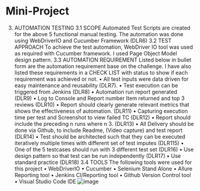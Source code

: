 # Mini-Project
3.	AUTOMATION TESTING
3.1	SCOPE
Automated Test Scripts are created for the above 5 functional manual testing. The automation was done using WebDriverIO and Cucumber Framework (DLR6)
3.2	TEST APPROACH
To achieve the test automation, WebDriver IO tool was used as required with Cucumber framework. I used Page Object Model design pattern. 
3.3	AUTOMATION REQUIREMENT
Listed below in bullet form are the automation requirement base on the challenge. I have also listed these requirements in a CHECK LIST with status to show if each requirement was achieved or not. 
•	All test inputs were data driven for easy maintenance and reusability (DLR7).
•	Test execution can be triggered from Jenkins (DLR8) 
•	Automation run report generated (DLR9) 
•	Log to Console and Report number Item returned and top 3 reviews (DLR10)
•	Report should clearly generate relevant metrics that shows the effectiveness of automation. (DLR11)
•	Capturing execution time per test and Screenshot to view failed TC (DLR12)
•	Report should include the preceding n runs where n 3. (DLR13)
•	All Delivery should be done via Github, to include Readme, (Video capture) and test report (DLR14)
•	Test should be architected such that they can be executed iteratively multiple times with different set of test imputes (DLR115)
•	One of the 5 testcases should run with 3 different test set (DLR16)
•	Use design pattern so that test can be run independently (DLR17)
•	Use standard practice (DLR18)
3.4	TOOLS
The following tools were used for this project
•	WebDriverIO
•	Cucumber
•	Selenium Stand Alone
•	Allure Reporting tool
•	Jenkins CI/Reporting tool
•	Github Version Control tool
•	Visual Studio Code IDE
![image](https://user-images.githubusercontent.com/93472384/140576210-ede1a98f-be36-4aab-8d24-9bdd635b3cbf.png)
